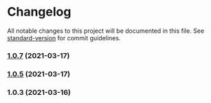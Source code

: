 # Changelog

All notable changes to this project will be documented in this file. See [standard-version](https://github.com/conventional-changelog/standard-version) for commit guidelines.

### [1.0.7](https://github.com/Butterwell/oklab/compare/v1.0.5...v1.0.7) (2021-03-17)

### [1.0.5](https://github.com/Butterwell/oklab/compare/v1.0.3...v1.0.5) (2021-03-17)

### 1.0.3 (2021-03-16)
